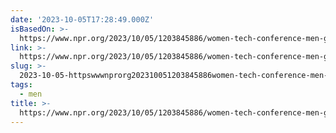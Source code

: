 ```yaml
---
date: '2023-10-05T17:28:49.000Z'
isBasedOn: >-
  https://www.npr.org/2023/10/05/1203845886/women-tech-conference-men-grace-hopper
link: >-
  https://www.npr.org/2023/10/05/1203845886/women-tech-conference-men-grace-hopper
slug: >-
  2023-10-05-httpswwwnprorg202310051203845886women-tech-conference-men-grace-hopper
tags:
  - men
title: >-
  https://www.npr.org/2023/10/05/1203845886/women-tech-conference-men-grace-hopper
---
```


